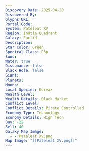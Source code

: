 ```yaml
---
Discovery Date: 2025-04-20
Discovered By:
Glyphs URL:
Portal Code:
System: Pateleat XV
Region: Indtia Quadrant
Galaxy: Euclid
Description:
Star Color: Green
Spectral Class: E3p
Suns:
Water: true
Dissonance: false
Black Hole: false
Giant:
Planets:
Moons:
Local Species: Korvax
Wealth Level:
Wealth Details: Black Market
Conflict Level:
Conflict Details: Pirate Controlled
Economy Type: Technology
Economy Details: High Tech
Buy: -22
Sell: 40
Galaxy Map Image:
  - - Pateleat XV.png
Map Image: "[[Pateleat XV.png]]"
---
```

